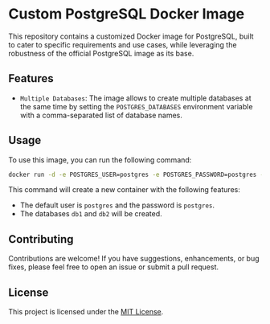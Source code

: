 # Custom PostgreSQL Docker Image

This repository contains a customized Docker image for PostgreSQL, built to cater to specific requirements and use cases, while leveraging the robustness of the official PostgreSQL image as its base.

## Features

- `Multiple Databases`: The image allows to create multiple databases at the same time by setting the `POSTGRES_DATABASES` environment variable with a comma-separated list of database names.

## Usage

To use this image, you can run the following command:

```bash
docker run -d -e POSTGRES_USER=postgres -e POSTGRES_PASSWORD=postgres -e POSTGRES_DATABASES=db1,db2 -p 5432:5432 --name my-postgres-container sotberd/postgres:latest
```

This command will create a new container with the following features:

- The default user is `postgres` and the password is `postgres`.
- The databases `db1` and `db2` will be created.

## Contributing

Contributions are welcome! If you have suggestions, enhancements, or bug fixes, please feel free to open an issue or submit a pull request.

## License

This project is licensed under the [MIT License](LICENSE).
